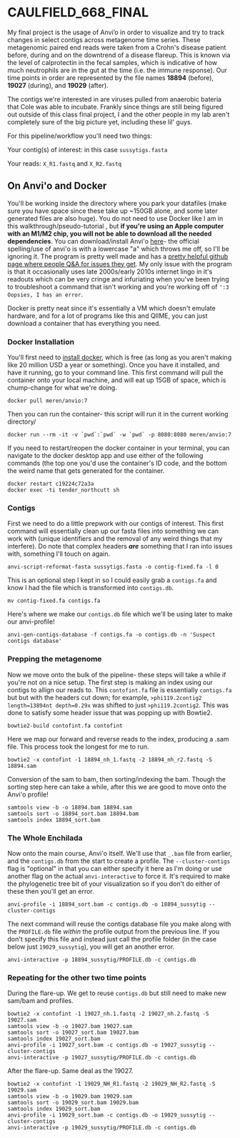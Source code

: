 # CAULFIELD_668_FINAL

My final project is the usage of Anvi’o in order to visualize and try to track changes in select contigs across metagenome time series. These metagenomic paired end reads were taken from a Crohn's disease patient before, during and on the downtrend of a disease flareup. This is known via the level of calprotectin in the fecal samples, which is indicative of how much neutrophils are in the gut at the time (i.e. the immune response). Our time points in order are represented by the file names **18894** (before), **19027** (during), and **19029** (after).

The contigs we're interested in are viruses pulled from anaerobic bateria that Cole was able to incubate. Frankly since things are still being figured out outside of this class final project, I and the other people in my lab aren't completely sure of the big picture yet, including these lil' guys.

For this pipeline/workflow you'll need two things:

Your contig(s) of interest: in this case ```sussytigs.fasta``` 

Your reads: ```X_R1.fastq``` and ```X_R2.fastq``` 



## On Anvi'o and Docker
You'll be working inside the directory where you park your datafiles (make sure you have space since these take up ~150GB alone, and some later generated files are also huge). You do not need to use Docker like I am in this walkthrough/pseudo-tutorial , but **if you're using an Apple computer with an M1/M2 chip, you will not be able to download all the needed dependencies**. You can download/install Anvi'o [here](https://anvio.org/install/)- the official spelling/use of anvi'o is with a lowercase "a" which throws me off, so I'll be ignoring it. The program is pretty well made and has a [pretty helpful github page where people Q&A for issues they get](https://github.com/merenlab/anvio/issues/). My only issue with the program is that it occasionally uses late 2000s/early 2010s internet lingo in it's readouts which can be very cringe and infuriating when you've been trying to troubleshoot a command that isn't working and you're working off of  ```':3 Oopsies, I has an error```.

Docker is pretty neat since it's essentially a VM which doesn't emulate hardware, and for a lot of programs like this and QIIME, you can just download a container that has everything you need.

### Docker Installation
You'll first need to [install docker](https://www.docker.com/get-started/), which is free (as long as you aren't making like 20 million USD a year or something). Once you have it installed, and have it running, go to your command line. This first command will pull the container onto your local machine, and will eat up 15GB of space, which is chump-change for what we're doing.
```
docker pull meren/anvio:7
```
Then you can run the container- this script will run it in the current working directory/
```
docker run --rm -it -v `pwd`:`pwd` -w `pwd` -p 8080:8080 meren/anvio:7
```
If you need to restart/reopen the docker container in your terminal, you can navigate to the docker desktop app and use either of the following commands (the top one you'd use the container's ID code, and the bottom the weird name that gets generated for the container.
```
docker restart c19224c72a3a 
docker exec -ti tender_northcutt sh
```

### Contigs

First we need to do a little prepwork with our contigs of interest. This first command will essentially clean up our fasta files into something we can work with (unique identifiers and the removal of any weird things that my interfere). Do note that complex headers ***are*** something that I ran into issues with, something I'll touch on again.
```
anvi-script-reformat-fasta sussytigs.fasta -o contig-fixed.fa -l 0 
```
This is an optional step I kept in so I could easily grab a ```contigs.fa``` and know I had the file which is transformed into ```contigs.db```.
```
mv contig-fixed.fa contigs.fa
```
Here's where we make our ```contigs.db``` file which we'll be using later to make our anvi-profile!
```
anvi-gen-contigs-database -f contigs.fa -o contigs.db -n 'Suspect contigs database'
```


### Prepping the metagenome

Now we move onto the bulk of the pipeline- these steps will take a while if you're not on a nice setup. The first step is making an index using our contigs to allign our reads to. This ```contofint.fa``` file is essentially ```contigs.fa``` but but with the headers cut down; for example, ```>phi119.2contig2 length=13894nt depth=0.29x``` was shifted to just ```>phi119.2contig2```. This was done to satisfy some header issue that was popping up with Bowtie2.

```
bowtie2-build contofint.fa contofint
```
Here we map our forward and reverse reads to the index, producing a .sam file. This process took the longest for me to run. 
```
bowtie2 -x contofint -1 18894_nh_1.fastq -2 18894_nh_r2.fastq -S 18894.sam
```
Conversion of the sam to bam, then sorting/indexing the bam. Though the sorting step here can take a while, after this we are good to move onto the Anvi'o profile!
```
samtools view -b -o 18894.bam 18894.sam 
samtools sort -o 18894_sort.bam 18894.bam 
samtools index 18894_sort.bam
```


### The Whole Enchilada
Now onto the main course, Anvi'o itself. We'll use that ```_.bam``` file from earlier, and the ```contigs.db``` from the start to create a profile. The ```--cluster-contigs``` flag is "optional" in that you can either specify it here as I'm doing or use another flag on the actual ```anvi-interactive``` to force it. It's required to make the phylogenetic tree bit of your visualization so if you don't do either of these then you'll get an error.
```
anvi-profile -i 18894_sort.bam -c contigs.db -o 18894_sussytig --cluster-contigs
```
The next command will reuse the contigs database file you make along with the ```PROFILE.db``` file *within* the profile output from the previous line. If you don't specify this file and instead just call the profile folder (in the case below just ```19029_sussytig```), you will get an another error.
```
anvi-interactive -p 18894_sussytig/PROFILE.db -c contigs.db 
```



### Repeating for the other two time points

During the flare-up. We get to reuse ```contigs.db``` but still need to make new sam/bam and profiles.
```
bowtie2 -x contofint -1 19027_nh.1.fastq -2 19027_nh.2.fastq -S 19027.sam 
samtools view -b -o 19027.bam 19027.sam 
samtools sort -o 19027_sort.bam 19027.bam 
samtools index 19027_sort.bam
anvi-profile -i 19027_sort.bam -c contigs.db -o 19027_sussytig --cluster-contigs
anvi-interactive -p 19027_sussytig/PROFILE.db -c contigs.db 
```
After the flare-up. Same deal as the 19027.
```
bowtie2 -x contofint -1 19029_NH_R1.fastq -2 19029_NH_R2.fastq -S 19029.sam
samtools view -b -o 19029.bam 19029.sam 
samtools sort -o 19029_sort.bam 19029.bam 
samtools index 19029_sort.bam
anvi-profile -i 19029_sort.bam -c contigs.db -o 19029_sussytig --cluster-contigs
anvi-interactive -p 19029_sussytig/PROFILE.db -c contigs.db
```

